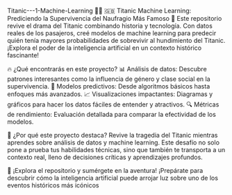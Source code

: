 Titanic---1-Machine-Learning 🚢💡
🇬🇧 Titanic Machine Learning: Prediciendo la Supervivencia del Naufragio Más Famoso 🌊
Este repositorio revive el drama del Titanic combinando historia y tecnología. Con datos reales de los pasajeros, creé modelos de machine learning para predecir quién tenía mayores probabilidades de sobrevivir al hundimiento del Titanic. ¡Explora el poder de la inteligencia artificial en un contexto histórico fascinante!

🔥 ¿Qué encontrarás en este proyecto? 
    📊 Análisis de datos: Descubre patrones interesantes como la influencia de género y clase social en la supervivencia.
    🤖 Modelos predictivos: Desde algoritmos básicos hasta enfoques más avanzados.
    📈 Visualizaciones impactantes: Diagramas y gráficos para hacer los datos fáciles de entender y atractivos.
    🔍 Métricas de rendimiento: Evaluación detallada para comparar la efectividad de los modelos.
    
🌟 ¿Por qué este proyecto destaca?
    Revive la tragedia del Titanic mientras aprendes sobre análisis de datos y machine learning. Este desafío no solo pone a prueba tus habilidades técnicas, sino que también te transporta a un contexto real, lleno de decisiones críticas y aprendizajes profundos.

🚀 ¡Explora el repositorio y sumérgete en la aventura!
    ¡Prepárate para descubrir cómo la inteligencia artificial puede arrojar luz sobre uno de los eventos históricos más icónicos
